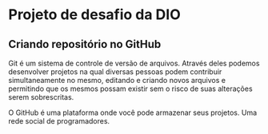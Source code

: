 # Projeto de desafio da DIO
## Criando repositório no GitHub

Git é um sistema de controle de versão de arquivos. Através deles podemos desenvolver projetos na qual diversas pessoas podem contribuir simultaneamente no mesmo, editando e criando novos arquivos e permitindo que os mesmos possam existir sem o risco de suas alterações serem sobrescritas.

O GitHub é uma plataforma onde você pode armazenar seus projetos. Uma rede social de programadores.
